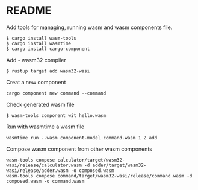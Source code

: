 # README

Add tools for managing, running wasm and wasm components file.
```
$ cargo install wasm-tools
$ cargo install wasmtime
$ cargo install cargo-component
```
Add - wasm32 compiler

```
$ rustup target add wasm32-wasi
```

Creat a new component
```
cargo component new command --command
```

Check generated wasm file 

```
$ wasm-tools component wit hello.wasm 
```

Run with  wasmtime a wasm file

```
wasmtime run --wasm component-model command.wasm 1 2 add
```

Compose wasm component from other wasm components
```
wasm-tools compose calculator/target/wasm32-wasi/release/calculator.wasm -d adder/target/wasm32-wasi/release/adder.wasm -o composed.wasm
wasm-tools compose command/target/wasm32-wasi/release/command.wasm -d composed.wasm -o command.wasm
```



